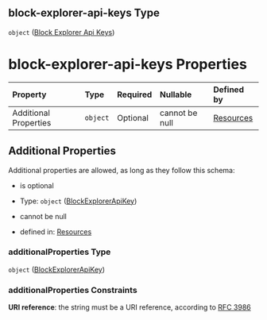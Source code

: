 ## block-explorer-api-keys Type

`object` ([Block Explorer Api Keys](resources-resources-properties-resources-properties-block-explorer-api-keys.md))

# block-explorer-api-keys Properties

| Property              | Type     | Required | Nullable       | Defined by                                                                                                                                                      |
| :-------------------- | :------- | :------- | :------------- | :-------------------------------------------------------------------------------------------------------------------------------------------------------------- |
| Additional Properties | `object` | Optional | cannot be null | [Resources](definitions-definitions-blockexplorerapikey.md "#/resources/properties/Resources/properties/block-explorer-api-keys/additionalProperties") |

## Additional Properties

Additional properties are allowed, as long as they follow this schema:



*   is optional

*   Type: `object` ([BlockExplorerApiKey](definitions-definitions-blockexplorerapikey.md))

*   cannot be null

*   defined in: [Resources](definitions-definitions-blockexplorerapikey.md "#/resources/properties/Resources/properties/block-explorer-api-keys/additionalProperties")

### additionalProperties Type

`object` ([BlockExplorerApiKey](definitions-definitions-blockexplorerapikey.md))

### additionalProperties Constraints

**URI reference**: the string must be a URI reference, according to [RFC 3986](https://tools.ietf.org/html/rfc3986 "check the specification")
